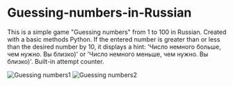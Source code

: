 # Guessing-numbers-in-Russian
This is a simple game "Guessing numbers" from 1 to 100 in  Russian. 
Created with a basic methods Python. If the entered number is greater than or less than the desired number by 10, it displays a hint: 'Число немного больше, чем нужно. Вы близко)' or 'Число немного меньше, чем нужно. Вы близко)'. Built-in attempt counter.

![Guessing numbers1](https://user-images.githubusercontent.com/78534796/107034097-48a72b00-67c7-11eb-9add-1ecfc48cea95.png)
![Guessing numbers2](https://user-images.githubusercontent.com/78534796/107034109-4c3ab200-67c7-11eb-892c-62cf34a86dba.png)
